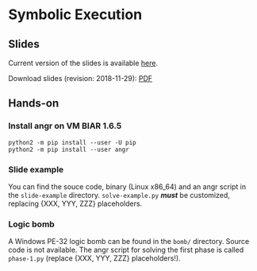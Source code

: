 # Symbolic Execution

## Slides

Current version of the slides is available [here](https://docs.google.com/presentation/d/e/2PACX-1vR7ZG-wQu9SvGA2wv7GFn2pLU9z3N_yAfoqiHRgn5I3RU-9k9XTEsjdKHZBUshau3TBY1fLZe2vnHmx/pub?start=false&loop=false&delayms=3000).

Download slides (revision: 2018-11-29): [PDF](symbolic-execution.pdf)

## Hands-on

### Install angr on VM BIAR 1.6.5

```
python2 -m pip install --user -U pip
python2 -m pip install --user angr
```

### Slide example

You can find the souce code, binary (Linux x86_64) and an angr script in the `slide-example` directory. `solve-example.py` ***must*** be customized, replacing {XXX, YYY, ZZZ} placeholders.

### Logic bomb

A Windows PE-32 logic bomb can be found in the `bomb/` directory. Source code is not available. The angr script for solving the first phase is called `phase-1.py` (replace {XXX, YYY, ZZZ} placeholders!).
